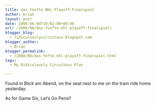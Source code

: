 ```yaml
---
title: das fünfte NHL-Playoff-Finalspiel
author: brian
layout: post
date: 2008-06-04T19:02:00+00:00
url: /2008/06/das-funfte-nhl-playoff-finalspiel/
blogger_blog:
  - ridiculouslycircuitous.blogspot.com
blogger_author:
  - Brian
blogger_permalink:
  - /2008/06/das-fnfte-nhl-playoff-finalspiel.html
tags:
  - My Ridiculously Circuitous Plan

---
```

Found in Blick am Abend, on the seat next to me on the tram ride home yesterday:

<div>
  </p> 
  
  <div>
    <img src="http://4.bp.blogspot.com/_1bayJx4ovbY/SEcLfYRNuPI/AAAAAAAAAAo/0a2Zk81VHT4/s320/IMG_0192.JPG" border="0" alt="" />
  </div>
  
  <div>
    As for Game Six, Let&#8217;s Go Pens!!
  </div>
</div>
